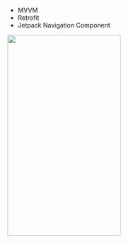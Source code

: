    - MVVM
   - Retrofit
   - Jetpack Navigation Component
<img src="https://user-images.githubusercontent.com/74530692/196044149-1167ddce-4fc2-4b3a-8dae-a2049ff406be.png" width="256" height="455">
